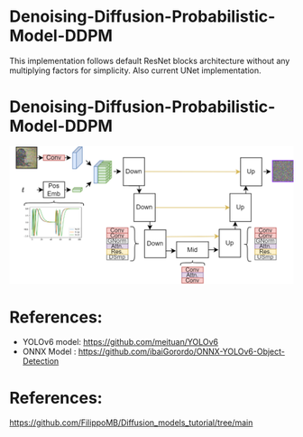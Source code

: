# Denoising-Diffusion-Probabilistic-Model-DDPM
This implementation follows default ResNet blocks architecture without any multiplying factors for simplicity. Also current UNet implementation. 

# Denoising-Diffusion-Probabilistic-Model-DDPM
 ![!Unet Model](https://github.com/Gaurav14cs17/Denoising-Diffusion-Probabilistic-Model-DDPM/blob/main/unet.png)




 # References:
* YOLOv6 model: https://github.com/meituan/YOLOv6
* ONNX Model : https://github.com/ibaiGorordo/ONNX-YOLOv6-Object-Detection



# References:
https://github.com/FilippoMB/Diffusion_models_tutorial/tree/main
